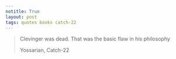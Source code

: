 ```yaml
---
notitle: True
layout: post
tags: quotes books catch-22
---
```


<blockquote>
	<p>Clevinger was dead. That was the basic flaw in his philosophy</p>
	<div class="author">Yossarian, Catch-22</div>
</blockquote>
